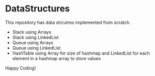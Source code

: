 # DataStructures

This repository has data strcutres implemented from scratch.

- Stack using Arrays
- Stack using LinkedList
- Queue using Arrays
- Queue using LinkedList
- HashTable using Array for size of hashmap and LinkedList for each element in a hashmap array to store values

Happy Coding!
